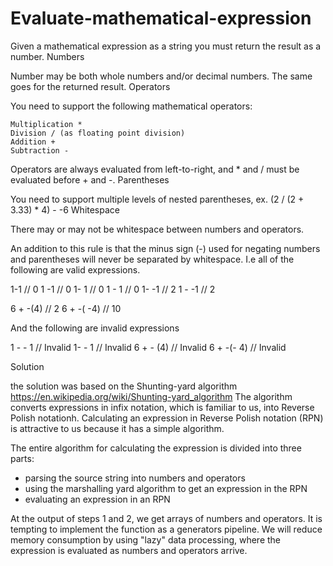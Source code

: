# Evaluate-mathematical-expression

Given a mathematical expression as a string you must return the result as a number.
Numbers

Number may be both whole numbers and/or decimal numbers. The same goes for the returned result.
Operators

You need to support the following mathematical operators:

    Multiplication *
    Division / (as floating point division)
    Addition +
    Subtraction -

Operators are always evaluated from left-to-right, and * and / must be evaluated before + and -.
Parentheses

You need to support multiple levels of nested parentheses, ex. (2 / (2 + 3.33) * 4) - -6
Whitespace

There may or may not be whitespace between numbers and operators.

An addition to this rule is that the minus sign (-) used for negating numbers and parentheses will never be separated by whitespace. I.e all of the following are valid expressions.

1-1    // 0
1 -1   // 0
1- 1   // 0
1 - 1  // 0
1- -1  // 2
1 - -1 // 2

6 + -(4)   // 2
6 + -( -4) // 10

And the following are invalid expressions

1 - - 1    // Invalid
1- - 1     // Invalid
6 + - (4)  // Invalid
6 + -(- 4) // Invalid

Solution

the solution was based on the Shunting-yard algorithm https://en.wikipedia.org/wiki/Shunting-yard_algorithm
The algorithm converts expressions in infix notation, which is familiar to us, into  Reverse Polish notationh.
Calculating an expression in  Reverse Polish notation (RPN) is attractive to us because it has a simple algorithm.

The entire algorithm for calculating the expression is divided into three parts:
 - parsing the source string into numbers and operators
 - using the marshalling yard algorithm to get an expression in the RPN
 - evaluating an expression in an RPN


At the output of steps 1 and 2, we get arrays of numbers and operators. It is tempting to implement the function as a generators pipeline. We will reduce memory consumption by using "lazy" data processing, where the expression is evaluated as numbers and operators arrive.
